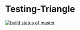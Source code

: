 # Testing-Triangle
[![build status of master](https://travis-ci.org/jeny-xye/Testing-Triangle.svg?branch=master)](https://travis-ci.org/jeny-xye/Testing-Triangle)